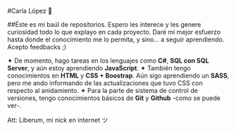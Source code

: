 #Carla López 🌸

##Éste es mi baúl de repositorios. Espero les interece y les genere curiosidad todo lo que explayo en cada proyecto. Daré mi mejor esfuerzo hasta donde el conocimiento me lo permita, y sino... a seguir aprendiendo. Acepto feedbacks ;)

✦ De momento, hago tareas en los lenguajes como **C#**, **SQL con SQL Server**, y aún estoy aprendiendo **JavaScript**.
✦ También tengo conocimientos en **HTML** y **CSS + Boostrap**. Aún sigo aprendiendo un **SASS**, pero me ando informando de las actualizaciones que tuvo CSS con respecto al anidamiento. 
✦ Para la parte de sistema de control de versiones, tengo conocimientos básicos de **Git** y **Github** -como se puede ver-.

Att: Liberum, mi nick en internet ツ

<!---
libCarla/libCarla is a ✨ special ✨ repository because its `README.md` (this file) appears on your GitHub profile.
You can click the Preview link to take a look at your changes.
--->
